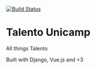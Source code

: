 [![Build Status](https://travis-ci.com/TalentoUnicamp/my.svg?branch=dev)](https://travis-ci.com/TalentoUnicamp/my)
# Talento Unicamp

All things Talento

Built with Django, Vue.js and <3
